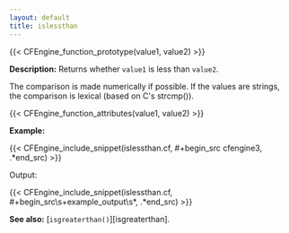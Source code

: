 ```yaml
---
layout: default
title: islessthan
---
```


{{< CFEngine_function_prototype(value1, value2) >}}

**Description:** Returns whether `value1` is less than `value2`.

The comparison is made numerically if possible. If the values are
strings, the comparison is lexical (based on C's strcmp()).

{{< CFEngine_function_attributes(value1, value2) >}}

**Example:**

{{< CFEngine_include_snippet(islessthan.cf, #\+begin_src cfengine3, .*end_src) >}}

Output:

{{< CFEngine_include_snippet(islessthan.cf, #\+begin_src\s+example_output\s*, .*end_src) >}}

**See also:** [`isgreaterthan()`][isgreaterthan].
